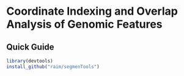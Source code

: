 # Coordinate Indexing and Overlap Analysis of Genomic Features 

## Quick Guide

```R
library(devtools)
install_github("raim/segmenTools")
```
